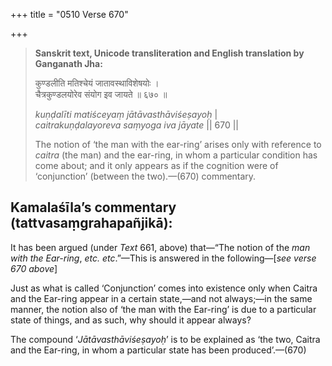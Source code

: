 +++
title = "0510 Verse 670"

+++
> **Sanskrit text, Unicode transliteration and English translation by Ganganath Jha:** 
>
> कुण्डलीति मतिश्चेयं जातावस्थाविशेषयोः ।  
> चैत्रकुण्डलयोरेव संयोग इव जायते ॥ ६७० ॥ 
>
> *kuṇḍalīti matiśceyaṃ jātāvasthāviśeṣayoḥ* \|  
> *caitrakuṇḍalayoreva saṃyoga iva jāyate* \|\| 670 \|\| 
>
> The notion of ‘the man with the ear-ring’ arises only with reference to *caitra* (the man) and the ear-ring, in whom a particular condition has come about; and it only appears as if the cognition were of ‘conjunction’ (between the two).—(670) commentary.



## Kamalaśīla’s commentary (tattvasaṃgrahapañjikā):

It has been argued (under *Text* 661, above) that—“The notion of the *man with the Ear-ring*, *etc. etc*.”—This is answered in the following—[*see verse 670 above*]

Just as what is called ‘Conjunction’ comes into existence only when Caitra and the Ear-ring appear in a certain state,—and not always;—in the same manner, the notion also of ‘the man with the Ear-ring’ is due to a particular state of things, and as such, why should it appear always?

The compound ‘*Jātāvasthāviśeṣayoḥ*’ is to be explained as ‘the two, Caitra and the Ear-ring, in whom a particular state has been produced’.—(670)


